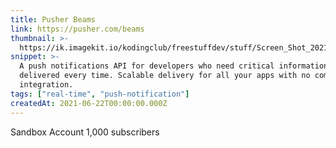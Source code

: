 ```yaml
---
title: Pusher Beams
link: https://pusher.com/beams
thumbnail: >-
  https://ik.imagekit.io/kodingclub/freestuffdev/stuff/Screen_Shot_2021-06-23_at_6.55.01_AM_W7hNOdJ-bP.png
snippet: >-
  A push notifications API for developers who need critical information
  delivered every time. Scalable delivery for all your apps with no complex
  integration.
tags: ["real-time", "push-notification"]
createdAt: 2021-06-22T00:00:00.000Z
---
```

Sandbox Account
1,000 subscribers